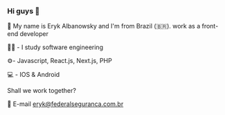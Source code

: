 ### Hi guys 👋

👋 My name is Eryk Albanowsky and I'm from Brazil (🇧🇷). work as a front-end developer

👨‍🎓 - I study software engineering

⚙️- Javascript, React.js, Next.js, PHP

💻 - IOS & Android

Shall we work together?

💬 E-mail eryk@federalseguranca.com.br
<!--
**Erykff/erykff** is a ✨ _special_ ✨ repository because its `README.md` (this file) appears on your GitHub profile.

Here are some ideas to get you started:

- 🔭 I’m currently working on ...
- 🌱 I’m currently learning ...
- 👯 I’m looking to collaborate on ...
- 🤔 I’m looking for help with ...
- 💬 Ask me about ...
- 📫 How to reach me: ...
- 😄 Pronouns: ...
- ⚡ Fun fact: ...
-->
